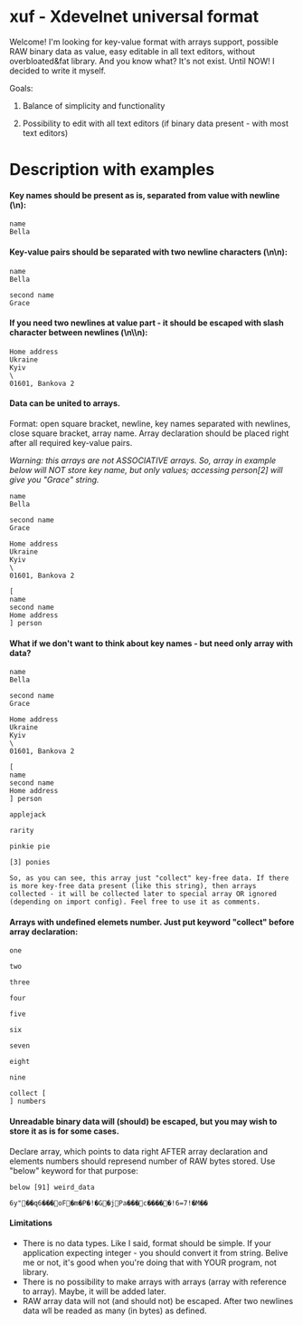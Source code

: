 # xuf - Xdevelnet universal format

Welcome! I'm looking for key-value format with arrays support, possible RAW binary data as value, easy editable in all text editors, without overbloated&fat library. And you know what? It's not exist. Until NOW! I decided to write it myself.

Goals:

1) Balance of simplicity and functionality

2) Possibility to edit with all text editors (if binary data present - with most text editors)

# Description with examples

#### Key names should be present as is, separated from value with newline (\n):
```
name
Bella
```
#### Key-value pairs should be separated with two newline characters (\n\n):
```
name
Bella

second name
Grace
```
#### If you need two newlines at value part - it should be escaped with slash character between newlines (\n\\\n):
```
Home address
Ukraine
Kyiv
\
01601, Bankova 2
```
#### Data can be united to arrays.
Format: open square bracket, newline, key names separated with newlines, close square bracket, array name. Array declaration should be placed right after all required key-value pairs.

*Warning: this arrays are not ASSOCIATIVE arrays. So, array in example below will NOT store key name, but only values; accessing person[2] will give you "Grace" string.*

```
name
Bella

second name
Grace

Home address
Ukraine
Kyiv
\
01601, Bankova 2

[
name
second name
Home address
] person
```
#### What if we don't want to think about key names - but need only array with data?
```
name
Bella

second name
Grace

Home address
Ukraine
Kyiv
\
01601, Bankova 2

[
name
second name
Home address
] person

applejack

rarity

pinkie pie

[3] ponies

So, as you can see, this array just "collect" key-free data. If there is more key-free data present (like this string), then arrays collected - it will be collected later to special array OR ignored (depending on import config). Feel free to use it as comments.
```
#### Arrays with undefined elemets number. Just put keyword "collect" before array declaration:
```
one

two

three

four

five

six

seven

eight

nine

collect [
] numbers
```
#### Unreadable binary data will (should) be escaped, but you may wish to store it as is for some cases.
Declare array, which points to data right AFTER array declaration and elements numbers should represend number of RAW bytes stored. Use "below" keyword for that purpose:
```
below [91] weird_data

6y"��q6���oF�m�P�!�G�jPa���c�����!6=7!�M��
```
#### Limitations

 * There is no data types. Like I said, format should be simple. If your application expecting integer - you should convert it from string. Belive me or not, it's good when you're doing that with YOUR program, not library.
 * There is no possibility to make arrays with arrays (array with reference to array). Maybe, it will be added later.
 * RAW array data will not (and should not) be escaped. After two newlines data wll be readed as many (in bytes) as defined.
